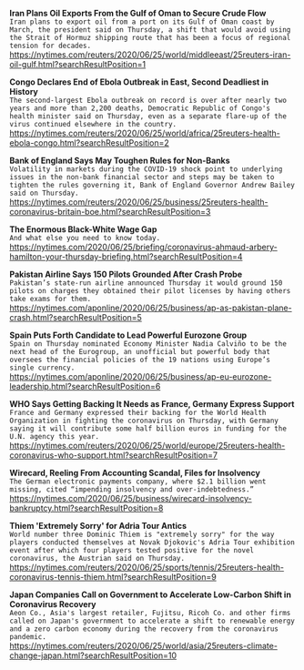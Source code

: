 **Iran Plans Oil Exports From the Gulf of Oman to Secure Crude Flow**\
`Iran plans to export oil from a port on its Gulf of Oman coast by March, the president said on Thursday, a shift that would avoid using the Strait of Hormuz shipping route that has been a focus of regional tension for decades.`\
https://nytimes.com/reuters/2020/06/25/world/middleeast/25reuters-iran-oil-gulf.html?searchResultPosition=1

**Congo Declares End of Ebola Outbreak in East, Second Deadliest in History**\
`The second-largest Ebola outbreak on record is over after nearly two years and more than 2,200 deaths, Democratic Republic of Congo's health minister said on Thursday, even as a separate flare-up of the virus continued elsewhere in the country.`\
https://nytimes.com/reuters/2020/06/25/world/africa/25reuters-health-ebola-congo.html?searchResultPosition=2

**Bank of England Says May Toughen Rules for Non-Banks**\
`Volatility in markets during the COVID-19 shock point to underlying issues in the non-bank financial sector and steps may be taken to tighten the rules governing it, Bank of England Governor Andrew Bailey said on Thursday.`\
https://nytimes.com/reuters/2020/06/25/business/25reuters-health-coronavirus-britain-boe.html?searchResultPosition=3

**The Enormous Black-White Wage Gap**\
`And what else you need to know today.`\
https://nytimes.com/2020/06/25/briefing/coronavirus-ahmaud-arbery-hamilton-your-thursday-briefing.html?searchResultPosition=4

**Pakistan Airline Says 150 Pilots Grounded After Crash Probe**\
`Pakistan’s state-run airline announced Thursday it would ground 150 pilots on charges they obtained their pilot licenses by having others take exams for them. `\
https://nytimes.com/aponline/2020/06/25/business/ap-as-pakistan-plane-crash.html?searchResultPosition=5

**Spain Puts Forth Candidate to Lead Powerful Eurozone Group**\
`Spain on Thursday nominated Economy Minister Nadia Calviño to be the next head of the Eurogroup, an unofficial but powerful body that oversees the financial policies of the 19 nations using Europe’s single currency.`\
https://nytimes.com/aponline/2020/06/25/business/ap-eu-eurozone-leadership.html?searchResultPosition=6

**WHO Says Getting Backing It Needs as France, Germany Express Support**\
`France and Germany expressed their backing for the World Health Organization in fighting the coronavirus on Thursday, with Germany saying it will contribute some half billion euros in funding for the U.N. agency this year.`\
https://nytimes.com/reuters/2020/06/25/world/europe/25reuters-health-coronavirus-who-support.html?searchResultPosition=7

**Wirecard, Reeling From Accounting Scandal, Files for Insolvency**\
`The German electronic payments company, where $2.1 billion went missing, cited “impending insolvency and over-indebtedness.”`\
https://nytimes.com/2020/06/25/business/wirecard-insolvency-bankruptcy.html?searchResultPosition=8

**Thiem 'Extremely Sorry' for Adria Tour Antics**\
`World number three Dominic Thiem is "extremely sorry" for the way players conducted themselves at Novak Djokovic's Adria Tour exhibition event after which four players tested positive for the novel coronavirus, the Austrian said on Thursday.`\
https://nytimes.com/reuters/2020/06/25/sports/tennis/25reuters-health-coronavirus-tennis-thiem.html?searchResultPosition=9

**Japan Companies Call on Government to Accelerate Low-Carbon Shift in Coronavirus Recovery**\
`Aeon Co., Asia's largest retailer, Fujitsu, Ricoh Co. and other firms called on Japan's government to accelerate a shift to renewable energy and a zero carbon economy during the recovery from the coronavirus pandemic.`\
https://nytimes.com/reuters/2020/06/25/world/asia/25reuters-climate-change-japan.html?searchResultPosition=10


